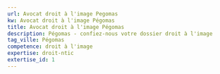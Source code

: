 ```yaml
---
url: Avocat droit à l'image Pegomas
kw: Avocat droit à l'image Pégomas
title: Avocat droit à l'image Pégomas
description: Pégomas - confiez-nous votre dossier droit à l'image
tag_ville: Pégomas
competence: droit à l'image
expertise: droit-ntic
extertise_id: 1
---
```

